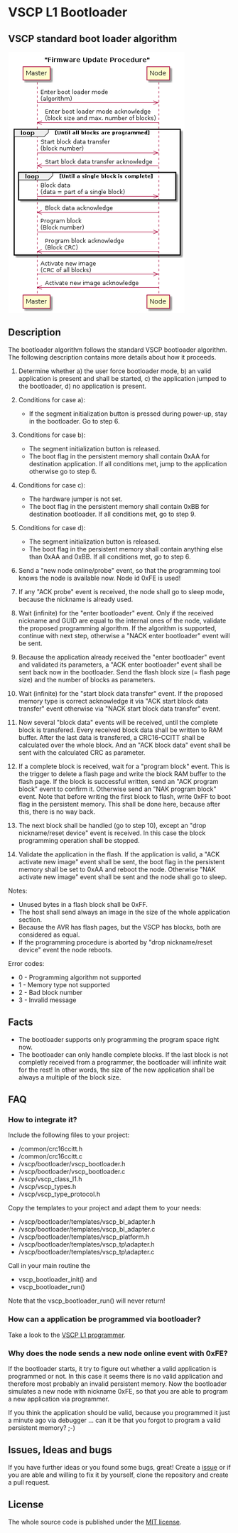 # VSCP L1 Bootloader

## VSCP standard boot loader algorithm

![VSCP standard boot loader algorithm](https://github.com/BlueAndi/vscp-framework/blob/master/vscp/bootloader/vscp_std_boot_loader_algorithm.png)

## Description

The bootloader algorithm follows the standard VSCP bootloader algorithm. The following
description contains more details about how it proceeds.

1. Determine whether
    a) the user force bootloader mode,
    b) an valid application is present and shall be started,
    c) the application jumped to the bootloader,
    d) no application is present.

2. Conditions for case a):
    - If the segment initialization button is pressed during power-up, stay in the bootloader.
    Go to step 6.

3. Conditions for case b):
    - The segment initialization button is released.
    - The boot flag in the persistent memory shall contain 0xAA for destination application.
    If all conditions met, jump to the application otherwise go to step 6.

4. Conditions for case c):
    - The hardware jumper is not set.
    - The boot flag in the persistent memory shall contain 0xBB for destination bootloader.
    If all conditions met, go to step 9.

5. Conditions for case d):
    - The segment initialization button is released.
    - The boot flag in the persistent memory shall contain anything else than 0xAA and 0xBB.
    If all conditions met, go to step 6.

6. Send a "new node online/probe" event, so that the programming tool knows the node is available now.
    Node id 0xFE is used!

7. If any "ACK probe" event is received, the node shall go to sleep mode, because the
    nickname is already used.

8. Wait (infinite) for the "enter bootloader" event. Only if the received nickname
    and GUID are equal to the internal ones of the node, validate the proposed programming
    algorithm.
    If the algorithm is supported, continue with next step, otherwise a
    "NACK enter bootloader" event will be sent.

9. Because the application already received the "enter bootloader" event and validated its
    parameters, a "ACK enter bootloader" event shall be sent back now in the bootloader.
    Send the flash block size (= flash page size) and the number of blocks as parameters.

10. Wait (infinite) for the "start block data transfer" event. If the proposed memory type
    is correct acknowledge it via "ACK start block data transfer" event otherwise via
    "NACK start block data transfer" event.

11. Now several "block data" events will be received, until the complete block is transfered.
    Every received block data shall be written to RAM buffer. After the last data is transfered,
    a CRC16-CCITT shall be calculated over the whole block. And an "ACK block data" event shall
    be sent with the calculated CRC as parameter.

12. If a complete block is received, wait for a "program block" event. This is the
    trigger to delete a flash page and write the block RAM buffer to the flash page.
    If the block is successful written, send an "ACK program block" event to confirm it.
    Otherwise send an "NAK program block" event.
    Note that before writing the first block to flash, write 0xFF to boot flag in the persistent memory. 
    This shall be done here, because after this, there is no way back.

13. The next block shall be handled (go to step 10), except an "drop nickname/reset device" event
    is received. In this case the block programming operation shall be stopped.

14. Validate the application in the flash.
    If the application is valid, a "ACK activate new image" event shall be sent, the boot flag
    in the persistent memory shall be set to 0xAA and reboot the node.
    Otherwise "NAK activate new image" event shall be sent and the node shall go to sleep.

Notes:
* Unused bytes in a flash block shall be 0xFF.
* The host shall send always an image in the size of the whole application section.
* Because the AVR has flash pages, but the VSCP has blocks, both are considered as equal.
* If the programming procedure is aborted by "drop nickname/reset device" event
  the node reboots.

Error codes:
* 0 - Programming algorithm not supported
* 1 - Memory type not supported
* 2 - Bad block number
* 3 - Invalid message

## Facts

* The bootloader supports only programming the program space right now.
* The bootloader can only handle complete blocks. If the last block is not completly received from a programmer, the bootloader will infinite wait for the rest!
  In other words, the size of the new application shall be always a multiple of the block size.

## FAQ

### How to integrate it?

Include the following files to your project:
* /common/crc16ccitt.h
* /common/crc16ccitt.c
* /vscp/bootloader/vscp\_bootloader.h
* /vscp/bootloader/vscp\_bootloader.c
* /vscp/vscp\_class\_l1.h
* /vscp/vscp\_types.h
* /vscp/vscp\_type_protocol.h

Copy the templates to your project and adapt them to your needs:
* /vscp/bootloader/templates/vscp\_bl\_adapter.h
* /vscp/bootloader/templates/vscp\_bl\_adapter.c
* /vscp/bootloader/templates/vscp\_platform.h
* /vscp/bootloader/templates/vscp\_tp\adapter.h
* /vscp/bootloader/templates/vscp\_tp\adapter.c

Call in your main routine the
* vscp\_bootloader\_init() and
* vscp\_bootloader\_run()

Note that the vscp\_bootloader\_run() will never return!

### How can a application be programmed via bootloader?

Take a look to the [VSCP L1 programmer](https://github.com/BlueAndi/vscp-framework/tree/master/projects/pc/programmer).

### Why does the node sends a new node online event with 0xFE?

If the bootloader starts, it try to figure out whether a valid application is programmed or not.
In this case it seems there is no valid application and therefore most probably an invalid persistent memory.
Now the bootloader simulates a new node with nickname 0xFE, so that you are able to program a new application via programmer.

If you think the application should be valid, because you programmed it just a minute ago via debugger ... can it be that
you forgot to program a valid persistent memory? ;-)

## Issues, Ideas and bugs

If you have further ideas or you found some bugs, great! Create a [issue](https://github.com/BlueAndi/vscp-framework/issues) or if
you are able and willing to fix it by yourself, clone the repository and create a pull request.

## License
The whole source code is published under the [MIT license](http://choosealicense.com/licenses/mit/).
